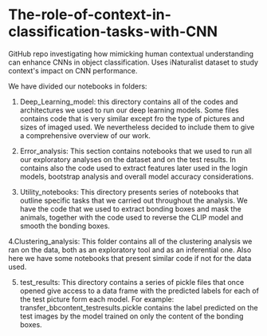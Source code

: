 # The-role-of-context-in-classification-tasks-with-CNN
GitHub repo investigating how mimicking human contextual understanding can enhance CNNs in object classification. Uses iNaturalist dataset to study context's impact on CNN performance. 

We have divided our notebooks in folders:

1. Deep_Learning_model: this directory contains all of the codes and architectures we used to run our deep learning models. Some files contains code that is very similar except fro the type of pictures and sizes of imaged used. We nevertheless decided to include them to give a comprehensive overview of our work.

2. Error_analysis: This section contains notebooks that we used to run all our exploratory analyses on the dataset and on the test results. In contains also the code used to extract features later used in the login models, bootstrap analysis and overall model accuracy considerations.

3. Utility_notebooks: This directory presents series of notebooks that outline specific tasks that we carried out throughout the analysis. We have the code that we used to extract bonding boxes and mask the animals, together with the code used to reverse the CLIP model and smooth the bonding boxes.

4.Clustering_analysis: This folder contains all of the clustering analysis we ran on the data, both as an exploratory tool and as an inferential one. Also here we have some notebooks that present similar code if not for the data used.

5. test_results: This directory contains a series of pickle files that once opened give access to a data frame with the predicted labels for each of the test picture form each model. For example: transfer_bbcontent_testresults.pickle contains the label predicted on the test images by the model trained on only the content of the bonding boxes.
